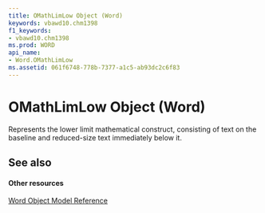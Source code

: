 ```yaml
---
title: OMathLimLow Object (Word)
keywords: vbawd10.chm1398
f1_keywords:
- vbawd10.chm1398
ms.prod: WORD
api_name:
- Word.OMathLimLow
ms.assetid: 061f6748-778b-7377-a1c5-ab93dc2c6f83
---
```



# OMathLimLow Object (Word)

Represents the lower limit mathematical construct, consisting of text on the baseline and reduced-size text immediately below it.


## See also


#### Other resources


[Word Object Model Reference](http://msdn.microsoft.com/library/object-model-word-vba-reference%28Office.15%29.aspx)


